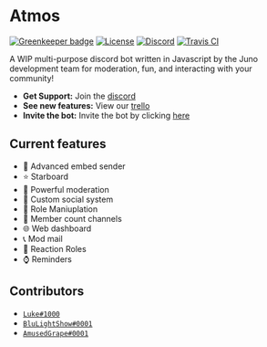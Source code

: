 # Atmos

[![Greenkeeper badge](https://badges.greenkeeper.io/junodevs/atmos.svg)](https://greenkeeper.io/)
[![License](https://img.shields.io/github/license/junodevs/atmos.svg)](LICENSE)
[![Discord](https://img.shields.io/discord/562437899707219978.svg?color=%237289DA&logo=join)](https://discord.gg/53jCeTX)
[![Travis CI](https://api.travis-ci.org/junodevs/atmos.svg?branch=master)](https://travis-ci.org/junodevs/atmos)

A WIP multi-purpose discord bot written in Javascript by the Juno development team for moderation, fun, and interacting with your community!

* **Get Support:** Join the [discord](https://discord.gg/53jCeTX)
* **See new features:** View our [trello](#)
* **Invite the bot:** Invite the bot by clicking [here](#)

## Current features

* 📎 Advanced embed sender
* ⭐ Starboard
* 🔨 Powerful moderation
* 📱 Custom social system
* 📁 Role Maniuplation
* 🔢 Member count channels
* 🌐 Web dashboard
* 📞 Mod mail
* 🎨 Reaction Roles
* ⌚ Reminders

## Contributors

* [`Luke#1000`](https://lukewhrit.xyz)
* [`BluLightShow#0001`](https://blulightshow.space)
* [`AmusedGrape#0001`](https://github.com/jackmerrill)
